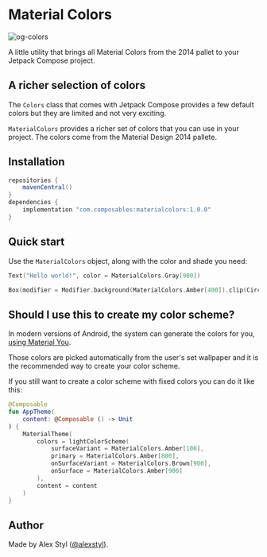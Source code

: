 # Material Colors

![og-colors](https://github.com/Composables-co/materialcolors/assets/1665273/a15a0cef-7534-4db4-81da-2ab39d9528b7)


A little utility that brings all Material Colors from the 2014 pallet to your Jetpack Compose project.

## A richer selection of colors

The `Colors` class that comes with Jetpack Compose provides a few default colors but they are limited and not very exciting.

`MaterialColors` provides a richer set of colors that you can use in your project. The colors come from the Material Design 2014 pallete.

## Installation

```groovy
repositories {
    mavenCentral()
}
dependencies {
    implementation "com.composables:materialcolors:1.0.0"
}
```

## Quick start

Use the `MaterialColors` object, along with the color and shade you need:

```kotlin
Text("Hello world!", color = MaterialColors.Gray[900])
```
```kotlin
Box(modifier = Modifier.background(MaterialColors.Amber[400]).clip(CircleShape))
```

## Should I use this to create my color scheme? 

In modern versions of Android, the system can generate the colors for you, [using Material You](https://www.composables.com/tutorials/theming). 

Those colors are picked automatically from the user's set wallpaper and it is the recommended way to create your color scheme.

If you still want to create a color scheme with fixed colors you can do it like this:

```kotlin
@Composable
fun AppTheme(
    content: @Composable () -> Unit
) {
    MaterialTheme(
        colors = lightColorScheme(
            surfaceVariant = MaterialColors.Amber[100],
            primary = MaterialColors.Amber[800],
            onSurfaceVariant = MaterialColors.Brown[900],
            onSurface = MaterialColors.Amber[900]
        ),
        content = content
    )
}
```

## Author

Made by Alex Styl ([@alexstyl](https://twitter.com/alexstyl)).
